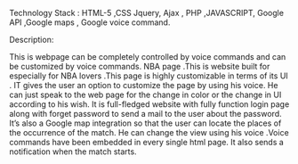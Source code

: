 Technology Stack :
HTML-5 ,CSS Jquery, Ajax , PHP ,JAVASCRIPT, Google API ,Google maps , Google voice
command.

Description:

This is webpage can be completely controlled by voice commands and can be customized by
voice commands. NBA page .This is website built for especially for NBA lovers .This page is
highly customizable in terms of its UI . IT gives the user an option to customize the page by
using his voice. He can just speak to the web page for the change in color or the change in UI
according to his wish. It is full-fledged website with fully function login page along with forget
password to send a mail to the user about the password. It’s also a Google map integration so
that the user can locate the places of the occurrence of the match. He can change the view
using his voice .Voice commands have been embedded in every single html page. It also sends a
notification when the match starts.
